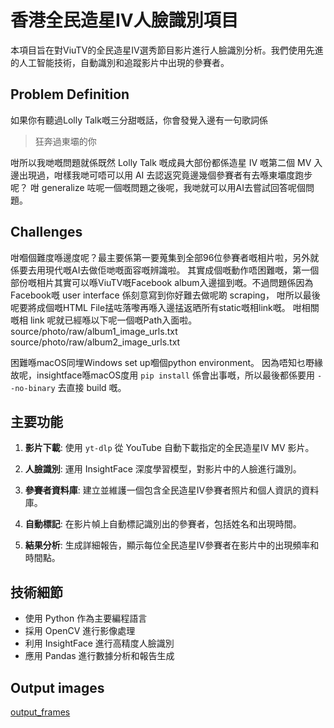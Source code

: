 # 香港全民造星IV人臉識別項目

本項目旨在對ViuTV的全民造星IV選秀節目影片進行人臉識別分析。我們使用先進的人工智能技術，自動識別和追蹤影片中出現的參賽者。

## Problem Definition

如果你有聽過Lolly Talk嘅三分甜嘅話，你會發覺入邊有一句歌詞係

> 狂奔過東壩的你  

咁所以我哋嘅問題就係既然 Lolly Talk 嘅成員大部份都係造星 IV 嘅第二個 MV 入邊出現過，咁樣我哋可唔可以用 AI 去認返究竟邊幾個參賽者有去喺東壩度跑步呢？
咁 generalize 咗呢一個嘅問題之後呢，我哋就可以用AI去嘗試回答呢個問題。

## Challenges

咁嗰個難度喺邊度呢？最主要係第一要蒐集到全部96位參賽者嘅相片啦，另外就係要去用現代嘅AI去做佢哋嘅面容嘅辨識啦。
其實成個嘅動作唔困難嘅，第一個部份嘅相片其實可以喺ViuTV嘅Facebook album入邊搵到嘅。不過問題係因為Facebook嘅 user interface 係刻意寫到你好難去做呢啲 scraping， 咁所以最後呢要將成個嘅HTML File掹咗落嚟再喺入邊掹返晒所有static嘅相link嘅。
咁相關嘅相 link 呢就已經喺以下呢一個嘅Path入面啦。
source/photo/raw/album1_image_urls.txt
source/photo/raw/album2_image_urls.txt

困難喺macOS同埋Windows set up嗰個python environment。
因為唔知乜嘢緣故呢，insightface喺macOS度用 ```pip install``` 係會出事嘅，所以最後都係要用 ```--no-binary``` 去直接 build 嘅。

## 主要功能

1. **影片下載**: 使用 `yt-dlp` 從 YouTube 自動下載指定的全民造星IV MV 影片。

2. **人臉識別**: 運用 InsightFace 深度學習模型，對影片中的人臉進行識別。

3. **參賽者資料庫**: 建立並維護一個包含全民造星IV參賽者照片和個人資訊的資料庫。

4. **自動標記**: 在影片幀上自動標記識別出的參賽者，包括姓名和出現時間。

5. **結果分析**: 生成詳細報告，顯示每位全民造星IV參賽者在影片中的出現頻率和時間點。

## 技術細節

- 使用 Python 作為主要編程語言
- 採用 OpenCV 進行影像處理
- 利用 InsightFace 進行高精度人臉識別
- 應用 Pandas 進行數據分析和報告生成

## Output images

[output_frames](https://github.com/yellowcandle/mv-face-recognition/tree/main/output_frames)

